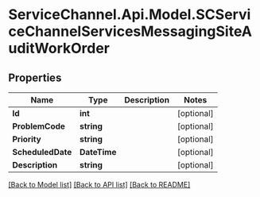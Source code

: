 # ServiceChannel.Api.Model.SCServiceChannelServicesMessagingSiteAuditWorkOrder

## Properties

Name | Type | Description | Notes
------------ | ------------- | ------------- | -------------
**Id** | **int** |  | [optional] 
**ProblemCode** | **string** |  | [optional] 
**Priority** | **string** |  | [optional] 
**ScheduledDate** | **DateTime** |  | [optional] 
**Description** | **string** |  | [optional] 

[[Back to Model list]](../README.md#documentation-for-models) [[Back to API list]](../README.md#documentation-for-api-endpoints) [[Back to README]](../README.md)

